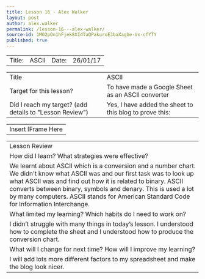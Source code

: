 ```yaml
---
title: Lesson 16 - Alex Walker
layout: post
author: alex.walker
permalink: /lesson-16---alex-walker/
source-id: 1MO2pOn1hFjek8XIdTaQPakuroE3baXagbe-Vx-cfYTY
published: true
---
```

<table>
  <tr>
    <td>Title:  </td>
    <td>ASCII</td>
    <td> Date:  </td>
    <td>26/01/17</td>
  </tr>
</table>


<table>
  <tr>
    <td>Title</td>
    <td>ASCII</td>
  </tr>
  <tr>
    <td>Target for this lesson?</td>
    <td>To have made a Google Sheet as an ASCII converter</td>
  </tr>
  <tr>
    <td>Did I reach my target? 
(add details to "Lesson Review")</td>
    <td>Yes, I have added the sheet to this blog to prove this:</td>
  </tr>
</table>


<table>
  <tr>
    <td>Insert IFrame Here</td>
  </tr>
</table>


<table>
  <tr>
    <td>Lesson Review</td>
  </tr>
  <tr>
    <td>How did I learn? What strategies were effective? </td>
  </tr>
  <tr>
    <td>We learnt about ASCII which is a conversion and a number chart. We didn't know what ASCII was and our first task was to look up what ASCII was and find out how it is related to binary. ASCII converts between binary, symbols and denary. This is used a lot by many computers. ASCII stands for American Standard Code for Information Interchange.</td>
  </tr>
  <tr>
    <td>What limited my learning? Which habits do I need to work on? </td>
  </tr>
  <tr>
    <td>I didn’t struggle with many things in today’s lesson. I understood how to complete the sheet and I understood how to produce the conversion chart. </td>
  </tr>
  <tr>
    <td>What will I change for next time? How will I improve my learning?</td>
  </tr>
  <tr>
    <td>I will add lots more different factors to my spreadsheet and make the blog look nicer.</td>
  </tr>
</table>


